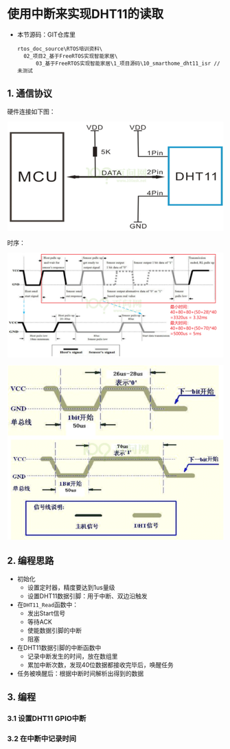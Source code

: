 # 使用中断来实现DHT11的读取

* 本节源码：GIT仓库里

  ```shell
  rtos_doc_source\RTOS培训资料\
  	02_项目2_基于FreeRTOS实现智能家居\
  		03_基于FreeRTOS实现智能家居\1_项目源码\10_smarthome_dht11_isr // 未测试
  ```
  



## 1. 通信协议

硬件连接如下图：

![](pic/dht11/01_sch.png)



时序：

![image-20220104105812843](pic/dht11/06_dht11_use_time.png)

![](pic/dht11/03_dht11_time.png)



## 2. 编程思路

* 初始化
  * 设置定时器，精度要达到1us量级
  * 设置DHT11数据引脚：用于中断、双边沿触发
* 在`DHT11_Read`函数中：
  * 发出Start信号
  * 等待ACK
  * 使能数据引脚的中断
  * 阻塞
* 在DHT11数据引脚的中断函数中
  * 记录中断发生的时间，放在数组里
  * 累加中断次数，发现40位数据都接收完毕后，唤醒任务
* 任务被唤醒后：根据中断时间解析出得到的数据



## 3. 编程

### 3.1 设置DHT11 GPIO中断



### 3.2 在中断中记录时间





